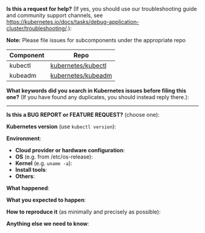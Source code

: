 <!-- Thanks for filing an issue! Before hitting the button, please answer these questions.-->

**Is this a request for help?** (If yes, you should use our troubleshooting guide and community support channels, see https://kubernetes.io/docs/tasks/debug-application-cluster/troubleshooting/.):

**Note:** Please file issues for subcomponents under the appropriate repo

| Component | Repo                                                               |
| --------- | ------------------------------------------------------------------ |
| kubectl   | [kubernetes/kubectl](https://github.com/kubernetes/kubectl/issues/new) |
| kubeadm   | [kubernetes/kubeadm](https://github.com/kubernetes/kubeadm/issues/new) |

**What keywords did you search in Kubernetes issues before filing this one?** (If you have found any duplicates, you should instead reply there.):

---

**Is this a BUG REPORT or FEATURE REQUEST?** (choose one):

<!--
If this is a BUG REPORT, please:
  - Fill in as much of the template below as you can.  If you leave out
    information, we can't help you as well.

If this is a FEATURE REQUEST, please:
  - Describe *in detail* the feature/behavior/change you'd like to see.

In both cases, be ready for followup questions, and please respond in a timely
manner.  If we can't reproduce a bug or think a feature already exists, we
might close your issue.  If we're wrong, PLEASE feel free to reopen it and
explain why.
-->

**Kubernetes version** (use `kubectl version`):


**Environment**:
- **Cloud provider or hardware configuration**:
- **OS** (e.g. from /etc/os-release):
- **Kernel** (e.g. `uname -a`):
- **Install tools**:
- **Others**:


**What happened**:


**What you expected to happen**:


**How to reproduce it** (as minimally and precisely as possible):


**Anything else we need to know**:

